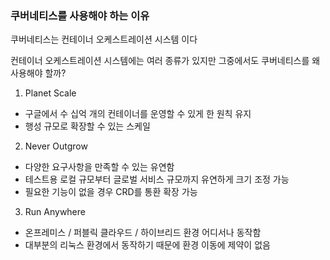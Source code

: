 ### 쿠버네티스를 사용해야 하는 이유
쿠버네티스는 컨테이너 오케스트레이션 시스템 이다

컨테이너 오케스트레이션 시스템에는 여러 종류가 있지만 그중에서도 쿠버네티스를 왜 사용해야 할까?

1. Planet Scale
* 구글에서 수 십억 개의 컨테이너를 운영할 수 있게 한 원칙 유지
* 행성 규모로 확장할 수 있는 스케일

2. Never Outgrow
* 다양한 요구사항을 만족할 수 있는 유연함
* 테스트용 로컬 규모부터 글로벌 서비스 규모까지 유연하게 크기 조정 가능
* 필요한 기능이 없을 경우 CRD를 통환 확장 가능

3. Run Anywhere
* 온프레미스 / 퍼블릭 클라우드 / 하이브리드 환경 어디서나 동작함
* 대부분의 리눅스 환경에서 동작하기 때문에 환경 이동에 제약이 없음